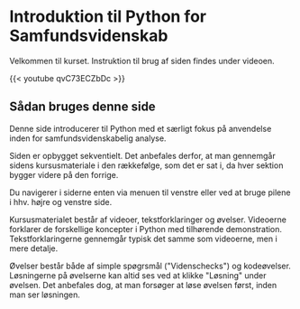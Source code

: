 # Introduktion til Python for Samfundsvidenskab

Velkommen til kurset. Instruktion til brug af siden findes under videoen.

{{< youtube qvC73ECZbDc >}}

## Sådan bruges denne side

Denne side introducerer til Python med et særligt fokus på anvendelse inden for samfundsvidenskabelig analyse.

Siden er opbygget sekventielt. Det anbefales derfor, at man gennemgår sidens kursusmateriale i den rækkefølge, som det er sat i, da hver sektion bygger videre på den forrige.

Du navigerer i siderne enten via menuen til venstre eller ved at bruge pilene i hhv. højre og venstre side.

Kursusmaterialet består af videoer, tekstforklaringer og øvelser. Videoerne forklarer de forskellige koncepter i Python med tilhørende demonstration. Tekstforklaringerne gennemgår typisk det samme som videoerne, men i mere detalje. 

Øvelser består både af simple spøgrsmål ("Videnschecks") og kodeøvelser. Løsningerne på øvelserne kan altid ses ved at klikke "Løsning" under øvelsen. Det anbefales dog, at man forsøger at løse øvelsen først, inden man ser løsningen.